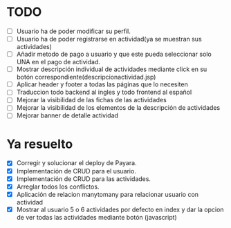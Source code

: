 # TODO

- [ ] Usuario ha de poder modificar su perfil.
- [ ] Usuario ha de poder registrarse en actividad(ya se muestran sus actividades)
- [ ] Añadir metodo de pago a usuario y que este pueda seleccionar solo UNA en el pago de actividad.
- [ ] Mostrar descripción individual de actividades mediante click en su botón correspondiente(descripcionactividad.jsp)
- [ ] Aplicar header y footer a todas las páginas que lo necesiten
- [ ] Traduccion todo backend al ingles y todo frontend al español
- [ ] Mejorar la visibilidad de las fichas de las actividades
- [ ] Mejorar la visibilidad de los elementos de la descripción de actividades
- [ ] Mejorar banner de detalle actividad

# Ya resuelto

- [x] Corregir y solucionar el deploy de Payara.
- [x] Implementación de CRUD para el usuario.
- [x] Implementación de CRUD para las actividades.
- [x] Arreglar todos los conflictos.
- [x] Aplicación de relacion manytomany para relacionar usuario con actividad
- [x]  Mostrar al usuario 5 o 6 actividades por defecto en index y dar la opcion de ver todas las actividades mediante botón (javascript)
